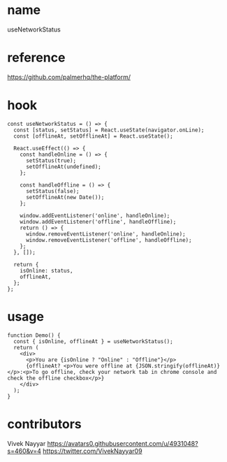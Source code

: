 # name

useNetworkStatus

# reference

https://github.com/palmerhq/the-platform/

# hook

```
const useNetworkStatus = () => {
  const [status, setStatus] = React.useState(navigator.onLine);
  const [offlineAt, setOfflineAt] = React.useState();

  React.useEffect(() => {
    const handleOnline = () => {
      setStatus(true);
      setOfflineAt(undefined);
    };

    const handleOffline = () => {
      setStatus(false);
      setOfflineAt(new Date());
    };

    window.addEventListener('online', handleOnline);
    window.addEventListener('offline', handleOffline);
    return () => {
      window.removeEventListener('online', handleOnline);
      window.removeEventListener('offline', handleOffline);
    };
  }, []);

  return {
    isOnline: status,
    offlineAt,
  };
};
```

# usage

```
function Demo() {
  const { isOnline, offlineAt } = useNetworkStatus();
  return (
    <div>
      <p>You are {isOnline ? "Online" : "Offline"}</p>
      {offlineAt? <p>You were offline at {JSON.stringify(offlineAt)}</p>:<p>To go offline, check your network tab in chrome console and check the offline checkbox</p>}
    </div>
  );
}
```

# contributors

Vivek Nayyar
https://avatars0.githubusercontent.com/u/4931048?s=460&v=4
https://twitter.com/VivekNayyar09
